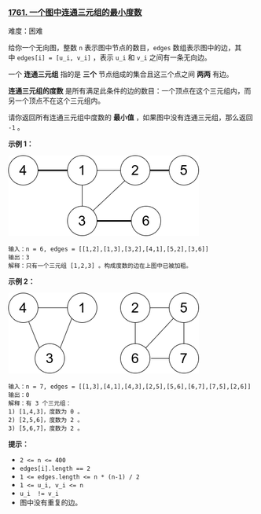 ### [1761\. 一个图中连通三元组的最小度数](https://leetcode.cn/problems/minimum-degree-of-a-connected-trio-in-a-graph/)

难度：困难

给你一个无向图，整数 `n` 表示图中节点的数目，`edges` 数组表示图中的边，其中 `edges[i] = [u_i, v_i]` ，表示 `u_i` 和 `v_i` 之间有一条无向边。

一个 **连通三元组** 指的是 **三个** 节点组成的集合且这三个点之间 **两两** 有边。

**连通三元组的度数** 是所有满足此条件的边的数目：一个顶点在这个三元组内，而另一个顶点不在这个三元组内。

请你返回所有连通三元组中度数的 **最小值** ，如果图中没有连通三元组，那么返回 `-1` 。

**示例 1：**

![](./assets/img/Question1761_01.png)

```
输入：n = 6, edges = [[1,2],[1,3],[3,2],[4,1],[5,2],[3,6]]
输出：3
解释：只有一个三元组 [1,2,3] 。构成度数的边在上图中已被加粗。
```

**示例 2：**

![](./assets/img/Question1761_02.png)

```
输入：n = 7, edges = [[1,3],[4,1],[4,3],[2,5],[5,6],[6,7],[7,5],[2,6]]
输出：0
解释：有 3 个三元组：
1) [1,4,3]，度数为 0 。
2) [2,5,6]，度数为 2 。
3) [5,6,7]，度数为 2 。
```

**提示：**

-   `2 <= n <= 400`
-   `edges[i].length == 2`
-   `1 <= edges.length <= n * (n-1) / 2`
-   `1 <= u_i, v_i <= n`
-   `u_i  != v_i`
-   图中没有重复的边。
